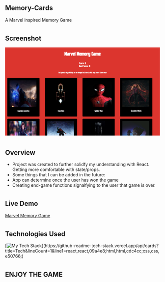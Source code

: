 ## Memory-Cards

A Marvel inspired Memory Game

#

## Screenshot

![Screenshot](./src/images/memory.png)

#

## Overview

- Project was created to further solidfy my understanding with React. Getting more comfortable with state/props.
- Some things that I can be added in the future:
- App can determine once the user has won the game
- Creating end-game functions signalfying to the user that game is over.

#

## Live Demo

[Marvel Memory Game](https://dynamic-faloodeh-39b6dd.netlify.app/)

#

## Technologies Used

[![My Tech Stack](https://github-readme-tech-stack.vercel.app/api/cards?title=Tech&lineCount=1&line1=react,react,09a4e8;html,html,cdc4cc;css,css,e50766;)](https://github-readme-tech-stack.vercel.app/api/cards?title=Tech&lineCount=1&line1=react,react,09a4e8;html,html,cdc4cc;css,css,e50766;)

#

## ENJOY THE GAME
